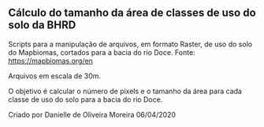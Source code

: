 ## Cálculo do tamanho da área de classes de uso do solo da BHRD

Scripts para a manipulação de arquivos, em formato Raster, de uso do solo do Mapbiomas, cortados para a bacia do rio Doce.
Fonte: https://mapbiomas.org/en

Arquivos em escala de 30m.

O objetivo é calcular o número de pixels e o tamanho da área para cada classe de uso do solo para a bacia do rio Doce.

Criado por Danielle de Oliveira Moreira
06/04/2020

